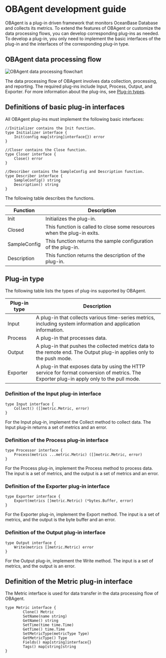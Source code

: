 OBAgent development guide 
==============================================

OBAgent is a plug-in driven framework that monitors OceanBase Database and collects its metrics. To extend the features of OBAgent or customize the data processing flows, you can develop corresponding plug-ins as needed. To develop a plug-in, you only need to implement the basic interfaces of the plug-in and the interfaces of the corresponding plug-in type. 

OBAgent data processing flow 
-------------------------------------------------

![OBAgent data processing flowchart](https://help-static-aliyun-doc.aliyuncs.com/assets/img/en-US/1726266361/p339411.png)

The data processing flow of OBAgent involves data collection, processing, and reporting. The required plug-ins include Input, Process, Output, and Exporter. For more information about the plug-ins, see [Plug-in types](#section-ot6-mt9-866).

Definitions of basic plug-in interfaces 
------------------------------------------------------------

All OBAgent plug-ins must implement the following basic interfaces:

```unknow
//Initializer contains the Init function.
type Initializer interface {
    Init(config map[string]interface{}) error
}

//Closer contains the Close function.
type Closer interface {
    Close() error
}

//Describer contains the SampleConfig and Description function.
type Describer interface {
    SampleConfig() string
    Description() string
}
```



The following table describes the functions.


|   Function   |                               Description                               |
|--------------|-------------------------------------------------------------------------|
| Init         | Initializes the plug-in.                                                |
| Closed       | This function is called to close some resources when the plug-in exits. |
| SampleConfig | This function returns the sample configuration of the plug-in.          |
| Description  | This function returns the description of the plug-in.                   |



Plug-in type 
---------------------------------

The following table lists the types of plug-ins supported by OBAgent.


| Plug-in type |                                                                Description                                                                |
|--------------|-------------------------------------------------------------------------------------------------------------------------------------------|
| Input        | A plug-in that collects various time-series metrics, including system information and application information.                            |
| Process      | A plug-in that processes data.                                                                                                            |
| Output       | A plug-in that pushes the collected metrics data to the remote end. The Output plug-in applies only to the push mode.                     |
| Exporter     | A plug-in that exposes data by using the HTTP service for format conversion of metrics. The Exporter plug-in apply only to the pull mode. |



### Definition of the Input plug-in interface 

```unknow
type Input interface {
    Collect() ([]metric.Metric, error)
}
```



For the Input plug-in, implement the Collect method to collect data. The Input plug-in returns a set of metrics and an error.

### Definition of the Process plug-in interface 

```unknow
type Processor interface {
    Process(metrics ...metric.Metric) ([]metric.Metric, error)
}
```



For the Process plug-in, implement the Process method to process data. The input is a set of metrics, and the output is a set of metrics and an error.

### Definition of the Exporter plug-in interface 

```unknow
type Exporter interface {
    Export(metrics []metric.Metric) (*bytes.Buffer, error)
}
```



For the Exporter plug-in, implement the Export method. The input is a set of metrics, and the output is the byte buffer and an error.

### Definition of the Output plug-in interface 

```unknow
type Output interface {
    Write(metrics []metric.Metric) error
}
```



For the Output plug-in, implement the Write method. The input is a set of metrics, and the output is an error.

Definition of the Metric plug-in interface 
---------------------------------------------------------------

The Metric interface is used for data transfer in the data processing flow of OBAgent. 

```unknow
type Metric interface {
        Clone() Metric
        SetName(name string)
        GetName() string
        SetTime(time time.Time)
        GetTime() time.Time
        SetMetricType(metricType Type)
        GetMetricType() Type
        Fields() map[string]interface{}
        Tags() map[string]string
}
```




